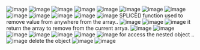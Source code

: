 ![image](https://github.com/Rameshprajapati261/JavaScript/assets/134092313/5b2084fd-161f-4479-908f-5be934630d28)
![image](https://github.com/Rameshprajapati261/JavaScript/assets/134092313/1fadd4ec-ec44-4a76-8167-32a7a69fdabc)
![image](https://github.com/Rameshprajapati261/JavaScript/assets/134092313/cea15407-0ac0-4758-bfb2-6114024a1d7e)
![image](https://github.com/Rameshprajapati261/JavaScript/assets/134092313/146e7ac1-b934-4100-a064-721af53099a1)
![image](https://github.com/Rameshprajapati261/JavaScript/assets/134092313/0837d773-6c25-4edc-ab6f-99a90042adea)
![image](https://github.com/Rameshprajapati261/JavaScript/assets/134092313/8747bfad-ce92-4715-a74a-ae0a05342453)
![image](https://github.com/Rameshprajapati261/JavaScript/assets/134092313/e5fac260-231d-4f86-b4fa-54a62885ee28)
![image](https://github.com/Rameshprajapati261/JavaScript/assets/134092313/7ade5d1a-693c-4533-b398-420157577b0c)
![image](https://github.com/Rameshprajapati261/JavaScript/assets/134092313/dd818855-4fec-4d24-b891-1e597a8416ea)
![image](https://github.com/Rameshprajapati261/JavaScript/assets/134092313/43585144-4a98-4ec4-8fcc-477e1e6505ba)
![image](https://github.com/Rameshprajapati261/JavaScript/assets/134092313/8189ddd7-7fe6-47bb-9b1f-6ccfcde99e3a)
![image](https://github.com/Rameshprajapati261/JavaScript/assets/134092313/fb43c8b0-32c1-48ea-b756-34c86294b027)
![image](https://github.com/Rameshprajapati261/JavaScript/assets/134092313/0e1d6a11-9961-41ae-9a3c-92cb71466482)
SPLICE() function used to remove value from anywhere from the array..
![image](https://github.com/Rameshprajapati261/JavaScript/assets/134092313/30941277-92f7-4bfa-b7ac-c94a411a30ac)
![image](https://github.com/Rameshprajapati261/JavaScript/assets/134092313/8e42d325-48df-4886-a921-6ca455a4343f)
![image](https://github.com/Rameshprajapati261/JavaScript/assets/134092313/939a5391-a336-411d-9c31-61e7afff0192)
it return the array to remove from the current arrya.
![image](https://github.com/Rameshprajapati261/JavaScript/assets/134092313/3caf36cc-7a5c-4398-9863-b435bf6dc3bc)
![image](https://github.com/Rameshprajapati261/JavaScript/assets/134092313/998ebbda-388a-4c91-b013-c3a3b5468e3e)
![image](https://github.com/Rameshprajapati261/JavaScript/assets/134092313/f9cdcbe9-df54-4148-8fdf-06c6cc114251)
![image](https://github.com/Rameshprajapati261/JavaScript/assets/134092313/d8272523-0b06-482c-b6ac-1250c1d5275c)
![image](https://github.com/Rameshprajapati261/JavaScript/assets/134092313/680c3e8d-31fa-41f2-9c35-79db61b73f3f)
![image](https://github.com/Rameshprajapati261/JavaScript/assets/134092313/942167fd-844f-4555-ad34-c0bc334668b9)
![image](https://github.com/user-attachments/assets/b37f5f72-8ac6-4aaa-b716-e3f1cf5ccacf)
for access the nested object ..
![image](https://github.com/user-attachments/assets/75229970-eba7-4e15-9f7f-5838e62d128a)
delete the object
![image](https://github.com/user-attachments/assets/099aa0b0-8ea2-49ac-84de-f4dc37a91a48)
![image](https://github.com/user-attachments/assets/99cbdfd1-c444-4f62-8fab-9ef76061751f)


